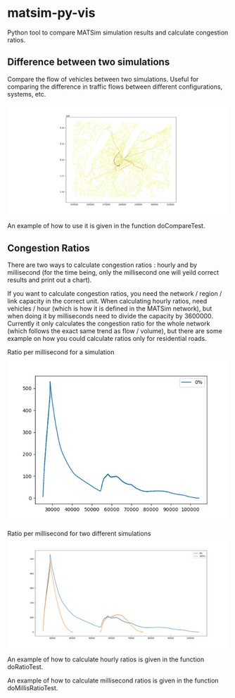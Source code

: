 # matsim-py-vis
Python tool to compare MATSim simulation results and calculate congestion ratios.

## Difference between two simulations
Compare the flow of vehicles between two simulations. Useful for comparing the difference in traffic flows between different configurations, systems, etc.

![imgs/dispersion_vis.png](imgs/dispersion_vis.png)

An example of how to use it is given in the function doCompareTest.

## Congestion Ratios
There are two ways to calculate congestion ratios : hourly and by millisecond (for the time being, only the millisecond one will yeild correct results and print out a chart). 

If you want to calculate congestion ratios, you need the network / region / link capacity in the correct unit. When calculating hourly ratios, need vehicles / hour (which is how it is defined in the MATSim network), but when doing it by milliseconds need to divide the capacity by 3600000. Currently it only calculates the congestion ratio for the whole network (which follows the exact same trend as flow / volume), but there are some example on how you could calculate ratios only for residential roads. 

Ratio per millisecond for a simulation
![imgs/Figure_millis_ratio_0.png](imgs/Figure_millis_ratio_0.png)

Ratio per millisecond for two different simulations
![imgs/Figure_millis_ratio_0-100.png](imgs/Figure_millis_ratio_0-100.png)

An example of how to calculate hourly ratios is given in the function doRatioTest.

An example of how to calculate millisecond ratios is given in the function doMillisRatioTest.
